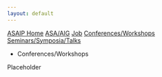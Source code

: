 ```yaml
---
layout: default
---
```


<a href="./index.html" class="btn">ASAIP Home</a>
<a href="../index.html" class="btn">ASA/AIG</a>
<a href="./jobs.html" class="btn">Job</a>
<a href="./conf.html" class="btn">Conferences/Workshops</a>
<a href="./talks.html" class="btn">Seminars/Symposia/Talks</a>

* Conferences/Workshops

Placeholder
